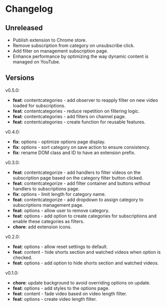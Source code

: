 # Changelog

## Unreleased

- Publish extension to Chrome store.
- Remove subscription from category on unsubscribe click.
- Add filter on management subscription page.
- Enhance performance by optimizing the way dynamic content is managed on YouTube.

## Versions

v0.5.0:

- **feat**: contentcategories - add observer to reapply filter on new video loaded for subscriptions.
- **feat**: contentcategories - reduce repetition on filtering logic.
- **feat**: contentcategories - add filters on channel page.
- **feat**: contentcategories - create function for reusable features.

v0.4.0:

- **fix**: options - optimize options page display.
- **fix**: options - sort category on save action to ensure consistency.
- **fix**: rename DOM class and ID to have an extension prefix.

v0.3.0:

- **feat**: contentcategorize - add handlers to filter videos on the subscription page based on the category filter button clicked.
- **feat**: contentcategorize - add filter container and buttons without handlers to subscriptions page.
- **fix**: options - limit length for category name.
- **feat**: contentcategorize - add dropdown to assign category to subscriptions management page.
- **feat**: options - allow user to remove category.
- **feat**: options - add option to create categories for subscriptions and enable these categories as filters.
- **chore**: add extension icons.

v0.2.0:

- **feat**: options - allow reset settings to default.
- **feat**: content - hide shorts section and watched videos when option is checked.
- **feat**: options - add option to hide shorts section and watched videos.

v0.1.0:

- **chore**: update background to avoid overriding options on update.
- **feat**: options - add styles to the options page.
- **feat**: content - fade video based on video length filter.
- **feat**: options - create video length filter.
